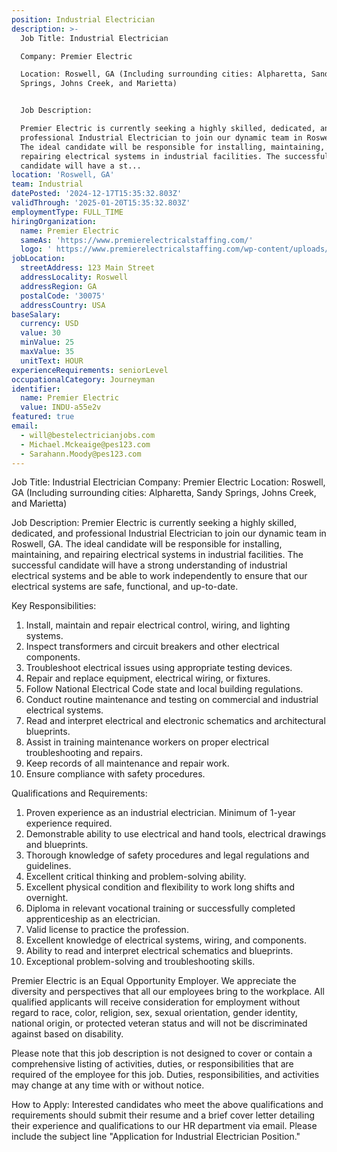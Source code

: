```yaml
---
position: Industrial Electrician
description: >-
  Job Title: Industrial Electrician

  Company: Premier Electric

  Location: Roswell, GA (Including surrounding cities: Alpharetta, Sandy
  Springs, Johns Creek, and Marietta)


  Job Description:

  Premier Electric is currently seeking a highly skilled, dedicated, and
  professional Industrial Electrician to join our dynamic team in Roswell, GA.
  The ideal candidate will be responsible for installing, maintaining, and
  repairing electrical systems in industrial facilities. The successful
  candidate will have a st...
location: 'Roswell, GA'
team: Industrial
datePosted: '2024-12-17T15:35:32.803Z'
validThrough: '2025-01-20T15:35:32.803Z'
employmentType: FULL_TIME
hiringOrganization:
  name: Premier Electric
  sameAs: 'https://www.premierelectricalstaffing.com/'
  logo: ' https://www.premierelectricalstaffing.com/wp-content/uploads/2020/05/Premier-Electrical-Staffing-logo.png'
jobLocation:
  streetAddress: 123 Main Street
  addressLocality: Roswell
  addressRegion: GA
  postalCode: '30075'
  addressCountry: USA
baseSalary:
  currency: USD
  value: 30
  minValue: 25
  maxValue: 35
  unitText: HOUR
experienceRequirements: seniorLevel
occupationalCategory: Journeyman
identifier:
  name: Premier Electric
  value: INDU-a55e2v
featured: true
email:
  - will@bestelectricianjobs.com
  - Michael.Mckeaige@pes123.com
  - Sarahann.Moody@pes123.com
---
```




Job Title: Industrial Electrician
Company: Premier Electric
Location: Roswell, GA (Including surrounding cities: Alpharetta, Sandy Springs, Johns Creek, and Marietta)

Job Description:
Premier Electric is currently seeking a highly skilled, dedicated, and professional Industrial Electrician to join our dynamic team in Roswell, GA. The ideal candidate will be responsible for installing, maintaining, and repairing electrical systems in industrial facilities. The successful candidate will have a strong understanding of industrial electrical systems and be able to work independently to ensure that our electrical systems are safe, functional, and up-to-date.

Key Responsibilities:
1. Install, maintain and repair electrical control, wiring, and lighting systems.
2. Inspect transformers and circuit breakers and other electrical components.
3. Troubleshoot electrical issues using appropriate testing devices.
4. Repair and replace equipment, electrical wiring, or fixtures.
5. Follow National Electrical Code state and local building regulations.
6. Conduct routine maintenance and testing on commercial and industrial electrical systems.
7. Read and interpret electrical and electronic schematics and architectural blueprints.
8. Assist in training maintenance workers on proper electrical troubleshooting and repairs.
9. Keep records of all maintenance and repair work.
10. Ensure compliance with safety procedures.

Qualifications and Requirements:
1. Proven experience as an industrial electrician. Minimum of 1-year experience required.
2. Demonstrable ability to use electrical and hand tools, electrical drawings and blueprints.
3. Thorough knowledge of safety procedures and legal regulations and guidelines.
4. Excellent critical thinking and problem-solving ability.
5. Excellent physical condition and flexibility to work long shifts and overnight.
6. Diploma in relevant vocational training or successfully completed apprenticeship as an electrician.
7. Valid license to practice the profession.
8. Excellent knowledge of electrical systems, wiring, and components.
9. Ability to read and interpret electrical schematics and blueprints.
10. Exceptional problem-solving and troubleshooting skills.

Premier Electric is an Equal Opportunity Employer. We appreciate the diversity and perspectives that all our employees bring to the workplace. All qualified applicants will receive consideration for employment without regard to race, color, religion, sex, sexual orientation, gender identity, national origin, or protected veteran status and will not be discriminated against based on disability.

Please note that this job description is not designed to cover or contain a comprehensive listing of activities, duties, or responsibilities that are required of the employee for this job. Duties, responsibilities, and activities may change at any time with or without notice. 

How to Apply:
Interested candidates who meet the above qualifications and requirements should submit their resume and a brief cover letter detailing their experience and qualifications to our HR department via email. Please include the subject line "Application for Industrial Electrician Position."
